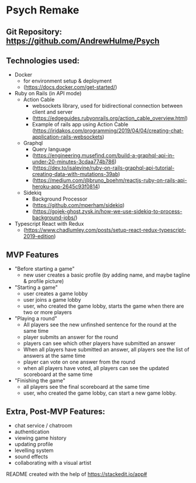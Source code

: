 # Psych Remake

## Git Repository: https://github.com/AndrewHulme/Psych

## Technologies used:
  - Docker
    - for environment setup & deployment
    - (https://docs.docker.com/get-started/)
  - Ruby on Rails (in API mode)
    - Action Cable
      - websockets library, used for bidirectional connection between client and server
      - (https://edgeguides.rubyonrails.org/action_cable_overview.html)
      - Example of rails app using Action Cable (https://iridakos.com/programming/2019/04/04/creating-chat-application-rails-websockets)
    - Graphql
      - Query language
      - (https://engineering.musefind.com/build-a-graphql-api-in-under-20-minutes-3cdaa774b786)
      - (https://dev.to/isalevine/ruby-on-rails-graphql-api-tutorial-creating-data-with-mutations-39ab)
      - (https://medium.com/@bruno_boehm/reactjs-ruby-on-rails-api-heroku-app-2645c93f0814)
    - Sidekiq
      - Background Processor
      - (https://github.com/mperham/sidekiq)
      - (https://gojek-ghost.zysk.in/how-we-use-sidekiq-to-process-background-jobs/)
  - Typescript React with Redux
    - (https://www.chadlumley.com/posts/setup-react-redux-typescript-2019-edition)



## MVP Features

- "Before starting a game"
  - new user creates a basic profile (by adding name, and maybe tagline & profile picture)
- "Starting a game"
  - user creates a game lobby
  - user joins a game lobby
  - user, who created the game lobby, starts the game when there are two or more players
- "Playing a round"
  - All players see the new unfinshed sentence for the round at the same time
  - player submits an answer for the round
  - players can see which other players have submitted an answer
  - When all players have submitted an answer, all players see the list of answers at the same time
  - player can vote on one answer from the round
  - when all players have voted, all players can see the updated scoreboard at the same time
- "Finishing the game"
  - all players see the final scoreboard at the same time
  - user, who created the game lobby, can start a new game lobby.


## Extra, Post-MVP Features:

- chat service / chatroom
- authentication
- viewing game history
- updating profile
- levelling system
- sound effects
- collaborating with a visual artist

README created with the help of https://stackedit.io/app#
